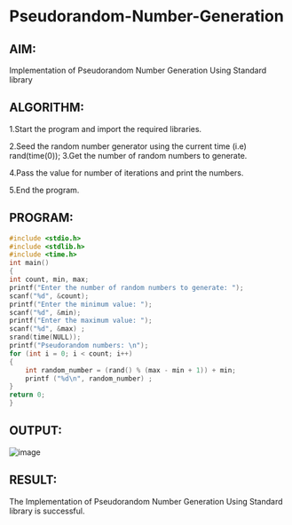 # Pseudorandom-Number-Generation

## AIM:
Implementation of Pseudorandom Number Generation Using Standard library

## ALGORITHM:

1.Start the program and import the required libraries.

2.Seed the random number generator using the current time (i.e) rand(time(0));
3.Get the number of random numbers to generate.

4.Pass the value for number of iterations and print the numbers.

5.End the program.

## PROGRAM:
```c
#include <stdio.h>
#include <stdlib.h>
#include <time.h>
int main()
{
int count, min, max;
printf("Enter the number of random numbers to generate: ");
scanf("%d", &count);
printf("Enter the minimum value: ");
scanf("%d", &min);
printf("Enter the maximum value: ");
scanf("%d", &max) ;
srand(time(NULL));
printf("Pseudorandom numbers: \n");
for (int i = 0; i < count; i++)
{
    int random_number = (rand() % (max - min + 1)) + min;
    printf ("%d\n", random_number) ;
}
return 0;
}
```
## OUTPUT:
![image](https://github.com/user-attachments/assets/dfa83cda-3678-4101-9f7e-c43654bb73d4)


## RESULT:

The Implementation of Pseudorandom Number Generation Using Standard library
is successful.




